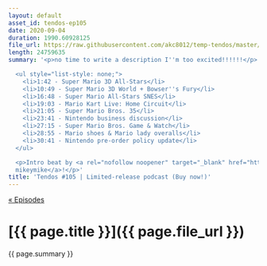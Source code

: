 ```yaml
---
layout: default
asset_id: tendos-ep105
date: 2020-09-04
duration: 1990.60928125
file_url: https://raw.githubusercontent.com/akc8012/temp-tendos/master/tendos-ep105.mp3
length: 24759635
summary: '<p>no time to write a description I''m too excited!!!!!!</p>

  <ul style="list-style: none;">
	<li>1:42 - Super Mario 3D All-Stars</li>
	<li>10:49 - Super Mario 3D World + Bowser''s Fury</li>
	<li>16:48 - Super Mario All-Stars SNES</li>
	<li>19:03 - Mario Kart Live: Home Circuit</li>
	<li>21:05 - Super Mario Bros. 35</li>
	<li>23:41 - Nintendo business discussion</li>
	<li>27:15 - Super Mario Bros. Game & Watch</li>
	<li>28:55 - Mario shoes & Mario lady overalls</li>
	<li>30:41 - Nintendo pre-order policy update</li>
  </ul>

  <p>Intro beat by <a rel="nofollow noopener" target="_blank" href="https://twitter.com/Mike_Dantuono">DJ
  mikeymike</a>!</p>'
title: 'Tendos #105 | Limited-release podcast (Buy now!)'
---
```

[« Episodes](/tendos/episodes)

# [{{ page.title }}]({{ page.file_url }})
{{ page.summary }}
